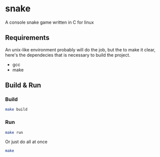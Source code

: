 # snake
A console snake game written in C for linux 

## Requirements
An unix-like environment probably will do the job, but the to make it clear, here's the dependecies that is necessary to build the project.

- gcc
- make


## Build & Run

### Build
```bash
make build
```

### Run
```bash
make run
```


Or just do all at once

```bash
make
```